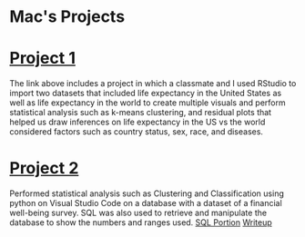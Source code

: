 # Mac's Projects


# [Project 1](https://github.com/MacOwusu/MacOwusu.github.io/blob/main/FinalProjectRMD.pdf)
The link above includes a project in which a classmate and I used RStudio to import two datasets that included life expectancy in the United States as well as life expectancy in the world to create multiple visuals and perform statistical analysis such as k-means clustering, and residual plots that helped us draw inferences on life expectancy in the US vs the world considered factors such as country status, sex, race, and diseases. 


# [Project 2](https://github.com/MacOwusu/MacOwusu.github.io/blob/main/Final%20Project%20397a.ipynb)
Performed statistical analysis such as Clustering and Classification using python on Visual Studio Code on a database with a dataset of a financial well-being survey. SQL was also used to retrieve and manipulate the database to show the numbers and ranges used. 
[SQL Portion](https://github.com/MacOwusu/MacOwusu.github.io/blob/main/--%20SQLite.sql) 
[Writeup](https://github.com/MacOwusu/MacOwusu.github.io/blob/main/writeup.pdf)
